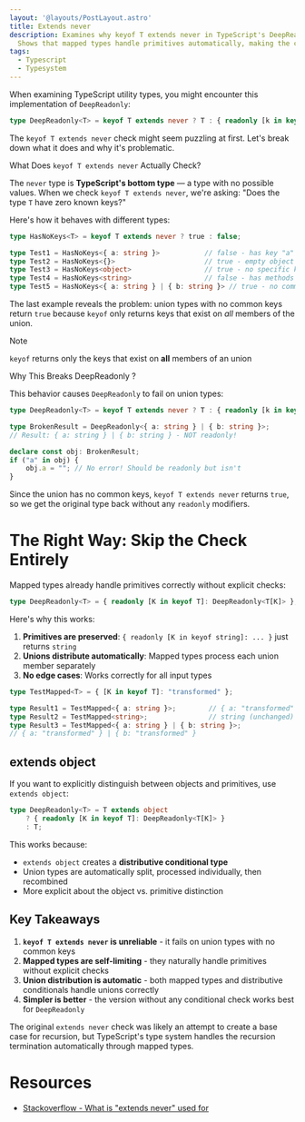 ```yaml
---
layout: '@layouts/PostLayout.astro'
title: Extends never
description: Examines why keyof T extends never in TypeScript's DeepReadonly is problematic—it fails on union types. 
  Shows that mapped types handle primitives automatically, making the conditional check unnecessary and error-prone..
tags:
  - Typescript
  - Typesystem
---
```


When examining TypeScript utility types, you might encounter this implementation of `DeepReadonly`:

```ts
type DeepReadonly<T> = keyof T extends never ? T : { readonly [k in keyof T]: DeepReadonly<T[k]> };
```

The `keyof T extends never` check might seem puzzling at first. Let's break down what it does and why it's problematic.

What Does `keyof T extends never` Actually Check?

The `never` type is **TypeScript's bottom type** — a type with no possible values. When we check `keyof T extends never`, we're asking: "Does the type `T` have zero known keys?"

Here's how it behaves with different types:

```ts
type HasNoKeys<T> = keyof T extends never ? true : false;

type Test1 = HasNoKeys<{ a: string }>           // false - has key "a"
type Test2 = HasNoKeys<{}>                      // true - empty object
type Test3 = HasNoKeys<object>                  // true - no specific keys
type Test4 = HasNoKeys<string>                  // false - has methods like "charAt"
type Test5 = HasNoKeys<{ a: string } | { b: string }> // true - no common keys!
```

The last example reveals the problem: union types with no common keys return `true` because `keyof` only returns keys that exist on *all* members of the union.

> [!note]
> `keyof` returns only the keys that exist on **all** members of an union

Why This Breaks DeepReadonly ?

This behavior causes `DeepReadonly` to fail on union types:

```ts
type DeepReadonly<T> = keyof T extends never ? T : { readonly [k in keyof T]: DeepReadonly<T[k]> };

type BrokenResult = DeepReadonly<{ a: string } | { b: string }>;
// Result: { a: string } | { b: string } - NOT readonly!

declare const obj: BrokenResult;
if ("a" in obj) {
    obj.a = ""; // No error! Should be readonly but isn't
}
```

Since the union has no common keys, `keyof T extends never` returns `true`, so we get the original type back without any `readonly` modifiers.

# The Right Way: Skip the Check Entirely

Mapped types already handle primitives correctly without explicit checks:

```ts
type DeepReadonly<T> = { readonly [K in keyof T]: DeepReadonly<T[K]> };
```

Here's why this works:

1. **Primitives are preserved**: `{ readonly [K in keyof string]: ... }` just returns `string`
2. **Unions distribute automatically**: Mapped types process each union member separately
3. **No edge cases**: Works correctly for all input types

```ts
type TestMapped<T> = { [K in keyof T]: "transformed" };

type Result1 = TestMapped<{ a: string }>;        // { a: "transformed" }
type Result2 = TestMapped<string>;               // string (unchanged)
type Result3 = TestMapped<{ a: string } | { b: string }>; 
// { a: "transformed" } | { b: "transformed" }
```

## extends object

If you want to explicitly distinguish between objects and primitives, use `extends object`:

```ts
type DeepReadonly<T> = T extends object 
    ? { readonly [K in keyof T]: DeepReadonly<T[K]> } 
    : T;
```

This works because:
- `extends object` creates a **distributive conditional type**
- Union types are automatically split, processed individually, then recombined
- More explicit about the object vs. primitive distinction

## Key Takeaways

1. **`keyof T extends never` is unreliable** - it fails on union types with no common keys
2. **Mapped types are self-limiting** - they naturally handle primitives without explicit checks
3. **Union distribution is automatic** - both mapped types and distributive conditionals handle unions correctly
4. **Simpler is better** - the version without any conditional check works best for `DeepReadonly`

The original `extends never` check was likely an attempt to create a base case for recursion, but TypeScript's type system handles the recursion termination automatically through mapped types.

# Resources
- [Stackoverflow - What is "extends never" used for](https://stackoverflow.com/questions/68693054/what-is-extends-never-used-for)
